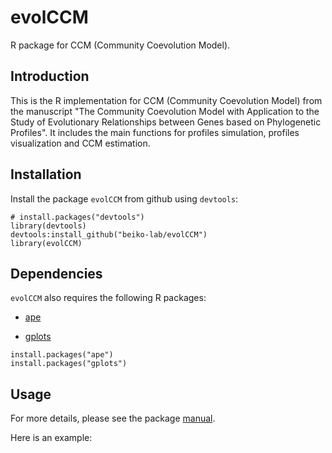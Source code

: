 # evolCCM
R package for CCM (Community Coevolution Model).

## Introduction
This is the R implementation for CCM (Community Coevolution Model) from the manuscript "The Community Coevolution Model with Application to the Study of Evolutionary Relationships between Genes based on Phylogenetic Profiles". It includes the main functions for profiles simulation, profiles visualization and CCM estimation.

## Installation

Install the package `evolCCM` from github using `devtools`:

```
# install.packages("devtools")
library(devtools)
devtools:install_github("beiko-lab/evolCCM")
library(evolCCM)

```

## Dependencies

`evolCCM` also requires the following R packages:

- [ape](https://cran.r-project.org/web/packages/ape/)

- [gplots](https://cran.r-project.org/web/packages/gplots/index.html)

```
install.packages("ape")
install.packages("gplots")

```

## Usage

For more details, please see the package [manual]( https://github.com/beiko-lab/evolCCM/evolCCM_manual.pdf). 

Here is an example:
